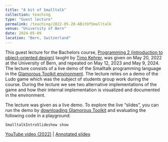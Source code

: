 ```yaml
---
title: "A bit of Smalltalk"
collection: teaching
type: "Guest lecture"
permalink: /teaching/2022-05-20-ABitOfSmalltalk
venue: "University of Bern"
date: 2024-05-09
location: "Bern, Switzerland"
---
```


This guest lecture for the Bachelors course, [Programming 2 (introduction to object-oriented design)](https://seg.inf.unibe.ch/teaching/current/p2/) taught by [Timo Kehrer](https://seg.inf.unibe.ch/people/timo/), was given on May 20, 2022 at the University of Bern, and repeated on May 12, 2023 and May 9, 2024.
The lecture consists of a live demo of the Smalltalk programming language in the [Glamorous Toolkit environment](https://gtoolkit.com).
The lecture relies on a demo of the Ludo game which was the subject of students group work during the course. During the lecture we see two alternative implementations of the game and how their internal implementation is visualized and documented in the environment.

The lecture was given as a live demo. To explore the live “slides”, you can run the demo by [downloading Glamorous Toolkit](https://gtoolkit.com/download/) and evaluating the following code in a playground:

```
SmalltalkIntroSlideshow show
```

[YouTube video (2022)](https://youtu.be/VOZrRaKMZmo)
| [Annotated slides](https://www.oscar.nierstrasz.org/files/slides/SmalltalkIntroSlideshow)
